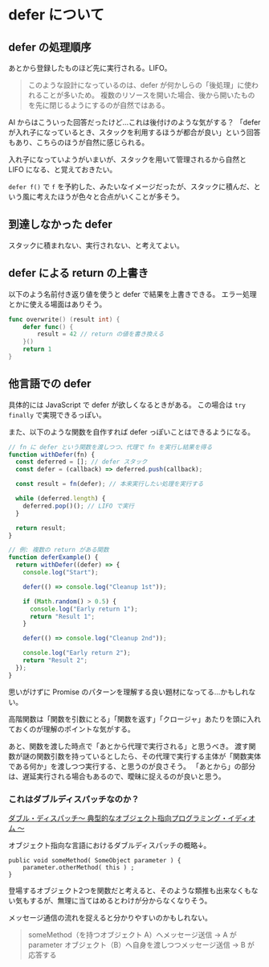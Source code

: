 # defer について

## defer の処理順序

あとから登録したものほど先に実行される。LIFO。

> このような設計になっているのは、defer が何かしらの「後処理」に使われることが多いため。
> 複数のリソースを開いた場合、後から開いたものを先に閉じるようにするのが自然ではある。

AI からはこういった回答だったけど…これは後付けのような気がする？
「defer が入れ子になっているとき、スタックを利用するほうが都合が良い」という回答もあり、こちらのほうが自然に感じられる。

入れ子になっていようがいまいが、スタックを用いて管理されるから自然と LIFO になる、と覚えておきたい。

`defer f()` で `f` を予約した、みたいなイメージだったが、スタックに積んだ、という風に考えたほうが色々と合点がいくことが多そう。

## 到達しなかった defer

スタックに積まれない、実行されない、と考えてよい。

## defer による return の上書き

以下のよう名前付き返り値を使うと defer で結果を上書きできる。
エラー処理とかに使える場面はありそう。

```go
func overwrite() (result int) {
	defer func() {
		result = 42 // return の値を書き換える
	}()
	return 1
}
```

## 他言語での defer

具体的には JavaScript で defer が欲しくなるときがある。
この場合は `try finally` で実現できるっぽい。

また、以下のような関数を自作すれば defer っぽいことはできるようになる。

```js
// fn に defer という関数を渡しつつ、代理で fn を実行し結果を得る
function withDefer(fn) {
  const deferred = []; // defer スタック
  const defer = (callback) => deferred.push(callback);

  const result = fn(defer); // 本来実行したい処理を実行する

  while (deferred.length) {
    deferred.pop()(); // LIFO で実行
  }

  return result;
}

// 例: 複数の return がある関数
function deferExample() {
  return withDefer((defer) => {
    console.log("Start");

    defer(() => console.log("Cleanup 1st"));

    if (Math.random() > 0.5) {
      console.log("Early return 1");
      return "Result 1";
    }

    defer(() => console.log("Cleanup 2nd"));

    console.log("Early return 2");
    return "Result 2";
  });
}
```

思いがけずに Promise のパターンを理解する良い題材になってる…かもしれない。

高階関数は「関数を引数にとる」「関数を返す」「クロージャ」あたりを頭に入れておくのが理解のポイントな気がする。

あと、関数を渡した時点で「あとから代理で実行される」と思うべき。
渡す関数が謎の関数引数を持っているとしたら、その代理で実行する主体が「関数実体である何か」を渡しつつ実行する、と思うのが良さそう。
「あとから」の部分は、遅延実行される場合もあるので、曖昧に捉えるのが良いと思う。

### これはダブルディスパッチなのか？

[ダブル・ディスパッチ～ 典型的なオブジェクト指向プログラミング・イディオム ～](https://www.infoq.com/jp/articles/DoubleDispatch_0829/)

オブジェクト指向な言語におけるダブルディスパッチの概略↓。

```
public void someMethod( SomeObject parameter ) {
    parameter.otherMethod( this ) ;
}
```

登場するオブジェクト2つを関数だと考えると、そのような類推も出来なくもない気もするが、無理に当てはめるとわけが分からなくなりそう。

メッセージ通信の流れを捉えると分かりやすいのかもしれない。

> someMethod（を持つオブジェクト A）へメッセージ送信 → A が parameter オブジェクト（B）へ自身を渡しつつメッセージ送信 → B が応答する
